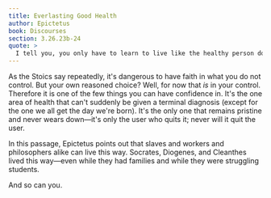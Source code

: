 ```yaml
---
title: Everlasting Good Health
author: Epictetus
book: Discourses
section: 3.26.23b-24
quote: >
  I tell you, you only have to learn to live like the healthy person does...living with complete confidence. What confidence? The only one worth holding, in what is trustworthy, unhindered, and can't be taken away—your own reasoned choice.
---
```


As the Stoics say repeatedly, it's dangerous to have faith in what you do not control. But your own reasoned choice? Well, for now that _is_ in your control. Therefore it is one of the few things you can have confidence in. It's the one area of health that can't suddenly be given a terminal diagnosis (except for the one we all get the day we're born). It's the only one that remains pristine and never wears down—it's only the user who quits it; never will it quit the user.

In this passage, Epictetus points out that slaves and workers and philosophers alike can live this way. Socrates, Diogenes, and Cleanthes lived this way—even while they had families and while they were struggling students.

And so can you.
